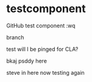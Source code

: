 # testcomponent

GitHub test component
:wq


branch


test
will I be pinged for CLA?


bkaj
psddy here

steve in here now testing again
